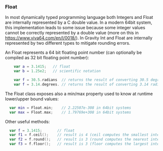 ### Float

In most dynamically typed programming language both Integers and Float are internally represented by a C double value.
In a modern 64bit system, this implementation leads to some issue because some integer values cannot be correctly represented by a double value (more on this in https://www.viva64.com/en/l/0018/).
In Gravity Int and Float are internally represented by two different types to mitigate rounding errors.

An Float represents a 64 bit floating point number (can optionally be compiled as 32 bit floating point number):
```swift
	var a = 3.1415;   // float
	var b = 1.25e2;   // scientific notation

	var f = 30.5.radians  // returns the result of converting 30.5 degrees to radians
	var f = 3.14.degrees. // returns the result of converting 3.14 radians to degrees
```

The Float class exposes also a min/max property used to know at runtime lower/upper bound values:
```swift
  var min = Float.min;    // 2.22507e-308 in 64bit systems
  var max = Float.max;    // 1.79769e+308 in 64bit systems
```

Other useful methods:
```swift
  var f = 3.1415;       // float
  var f1 = f.ceil();    // result is 4 (ceil computes the smallest integer value not less than f)
  var f2 = f.round();   // result is 3 (round computes the nearest integer value to f)
  var f3 = f.floor();   // result is 3 (floor computes the largest integer value not greater than f)
```
